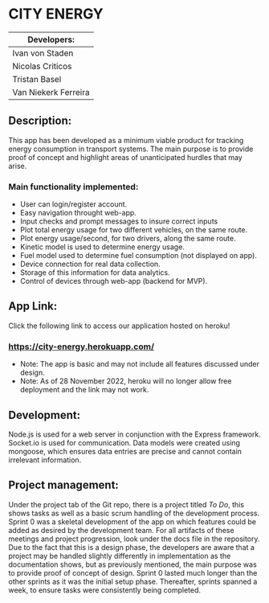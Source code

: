 # **CITY ENERGY**

| Developers: |
| ----------- |
| Ivan von Staden | 
| Nicolas Criticos | 
| Tristan Basel | 
| Van Niekerk Ferreira | 

## **Description:**

This app has been developed as a minimum viable product for tracking energy consumption in transport systems. The main purpose is to provide proof of concept and highlight areas of unanticipated hurdles that may arise.

### **Main functionality implemented:**

- User can login/register account.
- Easy navigation throught web-app.
- Input checks and prompt messages to insure correct inputs
- Plot total energy usage for two different vehicles, on the same route.
- Plot energy usage/second, for two drivers, along the same route.
- Kinetic model is used to determine energy usage.
- Fuel model used to determine fuel consumption (not displayed on app).
- Device connection for real data collection.
- Storage of this information for data analytics.
- Control of devices through web-app (backend for MVP).

## **App Link:**

Click the following link to access our application hosted on heroku!

### https://city-energy.herokuapp.com/

- Note: The app is basic and may not include all features discussed under design.
- Note: As of 28 November 2022, heroku will no longer allow free deployment and the link may not work.

## **Development:**

Node.js is used for a web server in conjunction with the Express framework. Socket.io is used for communication.
Data models were created using mongoose, which ensures data entries are precise and cannot contain irrelevant information.


## **Project management:**

Under the project tab of the Git repo, there is a project titled *To Do*, this shows tasks as well as a basic scrum handling of the development process. Sprint 0 was a skeletal development of the app on which features could be added as desired by the development team. For all artifacts of these meetings and project progression, look under the docs file in the repository. Due to the fact that this is a design phase, the developers are aware that a project may be handled slightly differently in implementation as the documentation shows, but as previously mentioned, the main purpose was to provide proof of concept of design.
Sprint 0 lasted much longer than the other sprints as it was the initial setup phase. Thereafter, sprints spanned a week, to ensure tasks were consistently being completed.
